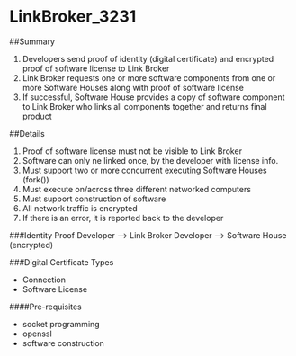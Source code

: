 LinkBroker_3231
===============

##Summary
1. Developers send proof of identity (digital certificate) and encrypted proof of software license to Link Broker
2. Link Broker requests one or more software components from one or more Software Houses along with proof of software license
3. If successful, Software House provides a copy of software component to Link Broker who links all components together and returns final product

##Details
1. Proof of software license must not be visible to Link Broker
2. Software can only ne linked once, by the developer with license info.
3. Must support two or more concurrent executing Software Houses (fork())
4. Must execute on/across three different networked computers
5. Must support construction of software
6. All network traffic is encrypted
7. If there is an error, it is reported back to the developer

###Identity Proof
Developer --> Link Broker
Developer --> Software House (encrypted)

###Digital Certificate Types
- Connection
- Software License

####Pre-requisites
- socket programming
- openssl
- software construction